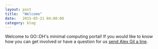 ```yaml
---
layout: post
title:  "Welcome"
date:   2015-05-21 04:00:00
category: blog
---
```


Welcome to GO::DH's minimal computing portal! If you would like to know how you can get involved or have a question for us <a href="mailto:colibri.alex@gmail.com?Subject=Arounddh%project">send Alex Gil a line</a>. 

